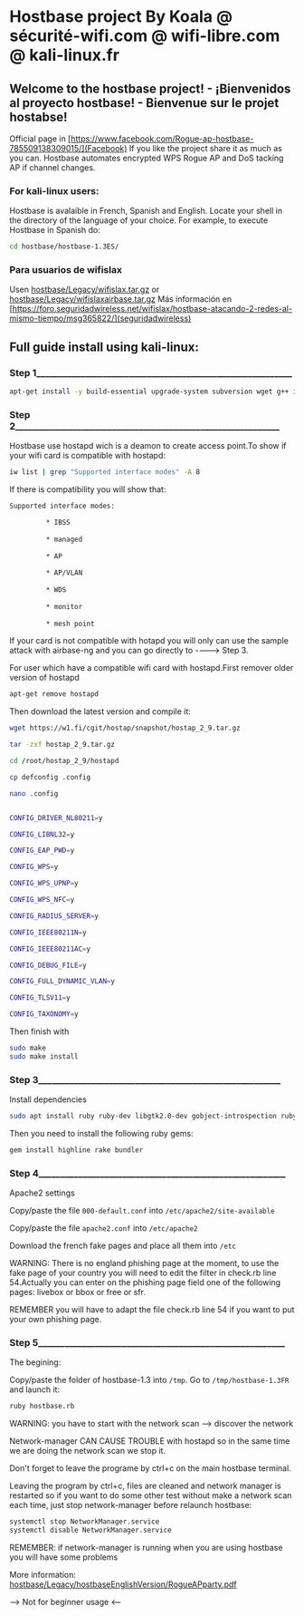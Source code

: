 # Hostbase project By Koala @ sécurité-wifi.com @ wifi-libre.com @ kali-linux.fr
## Welcome to the hostbase project! - ¡Bienvenidos al proyecto hostbase! - Bienvenue sur le projet hostabse! 
Official page in [https://www.facebook.com/Rogue-ap-hostbase-785509138309015/](Facebook)
If you like the project share it as much as you can. 
Hostbase automates encrypted WPS Rogue AP and DoS tacking AP if channel changes.
### For kali-linux users:
 Hostbase is avalaible in French, Spanish and English. Locate your shell in the directory of the language of your choice. For example, to execute Hostbase in Spanish do:
 ```bash
 cd hostbase/hostbase-1.3ES/
 ```
 ### Para usuarios de wifislax
 Usen [hostbase/Legacy/wifislax.tar.gz](wifislax.tar.gz) or [hostbase/Legacy/wifislaxairbase.tar.gz](wifislaxairbase.tar.gz) 
 Más información en [https://foro.seguridadwireless.net/wifislax/hostbase-atacando-2-redes-al-mismo-tiempo/msg365822/](seguridadwireless) 
## Full guide install using kali-linux:
### Step 1__________________________________________________________
```bash
apt-get install -y build-essential upgrade-system subversion wget g++ iptables pavucontrol ffmpeg sqlite3 libsqlite3-dev libssl-dev libnl-3-dev libnl-genl-3-dev dsniff hostapd isc-dhcp-server pkg-config xterm freeradius apache2 php libapache2-mod-php php-cli tcpdump scapy vokoscreen wireshark bridge-utils devscripts gengetopt autoconf libtool make
```
### Step 2____________________________________________________________
Hostbase use hostapd wich is a deamon to create access point.To show if your wifi card is compatible with hostapd:
```bash
iw list | grep "Supported interface modes" -A 8
```
If there is compatibility you will show that:
```bash
Supported interface modes:

		 * IBSS
		 
		 * managed
		 
		 * AP
		 
		 * AP/VLAN
		 
		 * WDS
		 
		 * monitor
		 
		 * mesh point
``` 

If your card is not compatible with hotapd you will only can use the sample attack with airbase-ng and you can go directly to ----> Step 3.

For user which have a compatible wifi card with hostapd.First remover older version of hostapd
```bash
apt-get remove hostapd
```
Then download the latest version and compile it:
```bash
wget https://w1.fi/cgit/hostap/snapshot/hostap_2_9.tar.gz

tar -zxf hostap_2_9.tar.gz

cd /root/hostap_2_9/hostapd

cp defconfig .config

nano .config


CONFIG_DRIVER_NL80211=y

CONFIG_LIBNL32=y

CONFIG_EAP_PWD=y

CONFIG_WPS=y

CONFIG_WPS_UPNP=y

CONFIG_WPS_NFC=y

CONFIG_RADIUS_SERVER=y

CONFIG_IEEE80211N=y

CONFIG_IEEE80211AC=y

CONFIG_DEBUG_FILE=y

CONFIG_FULL_DYNAMIC_VLAN=y

CONFIG_TLSV11=y

CONFIG_TAXONOMY=y
```
Then finish with
```bash
sudo make
sudo make install
```
### Step 3_______________________________________________________

Install dependencies
```bash
sudo apt install ruby ruby-dev libgtk2.0-dev gobject-introspection ruby-gtk2 mdk4
```
Then you need to install the following ruby gems:
```bash
gem install highline rake bundler
```

### Step 4________________________________________________________

Apache2 settings

Copy/paste the file `000-default.conf` into `/etc/apache2/site-available`

Copy/paste the file `apache2.conf` into `/etc/apache2`

Download the french fake pages and place all them into `/etc`

WARNING: There is no england phishing page at the moment, to use the fake page of your country you will need to edit the filter in check.rb line 54.Actually you can enter on the phishing page field one of the following pages:
livebox or bbox or free or sfr.

REMEMBER you will have to adapt the file check.rb line 54 if you want to put your own phishing page.




### Step 5________________________________________________________

The begining:

Copy/paste the folder of hostbase-1.3 into `/tmp`.
Go to `/tmp/hostbase-1.3FR` and launch it: 
```bash
ruby hostbase.rb
```
WARNING: you have to start with the network scan --> discover the network

Network-manager CAN CAUSE TROUBLE with hostapd so in the same time we are doing the network scan we stop it.

Don't forget to leave the programe by ctrl+c on the main hostbase terminal.

Leaving the program by ctrl+c, files are cleaned and network manager is restarted so if you want to do some other test without make a network scan each time, just stop network-manager before relaunch hostbase:
```bash
systemctl stop NetworkManager.service
systemctl disable NetworkManager.service
```

REMEMBER: if network-manager is running when you are using hostbase you will have some problems

More information: [hostbase/Legacy/hostbaseEnglishVersion/RogueAPparty.pdf](RogueAPparty.pdf)


--> Not for beginner usage <--
